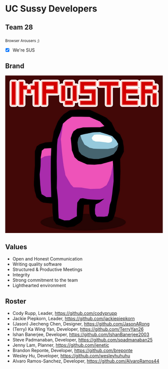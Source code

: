 # UC Sussy Developers #
## Team 28 ##
<sub>Browser Arousers ;)</sub>
- [x] We're SUS

## Brand ##
![Team Mascot](/admin/amongus.jpg)

## Values ##
- Open and Honest Communication
- Writing quality software
- Structured & Productive Meetings
- Integrity
- Strong commitment to the team
- Lighthearted environment

## Roster ##
- Cody Rupp, Leader, https://github.com/codyprupp
- Jackie Piepkorn, Leader, https://github.com/jackiepiepkorn
- (Jason) Jiecheng Chen, Designer, https://github.com/JasonARong
- (Terry) Ka Wing Yan, Developer, https://github.com/TerryYan26
- Ishan Banerjee, Developer, https://github.com/IshanBanerjee2003
- Steve Padmanaban, Developer, https://github.com/spadmanaban25
- Jenny Lam, Planner, https://github.com/jenetic
- Brandon Reponte, Developer, https://github.com/breponte
- Wesley Hu, Developer, https://github.com/wesleyhuhuhu
- Alvaro Ramos-Sanchez, Developer, https://github.com/AlvaroRamos44
